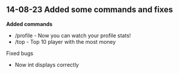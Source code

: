 ## 14-08-23 Added some commands and fixes

**Added commands**

- /profile - Now you can watch your profile stats!
- /top - Top 10 player with the most money

Fixed bugs

- Now int displays correctly
